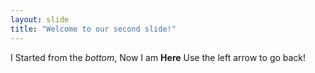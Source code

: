 ```yaml
---
layout: slide
title: "Welcome to our second slide!"
---
```

I Started from the *bottom*, Now I am **Here**
Use the left arrow to go back!
